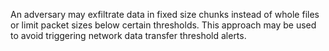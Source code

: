 An adversary may exfiltrate data in fixed size chunks instead of whole files or limit packet sizes below certain thresholds. This approach may be used to avoid triggering network data transfer threshold alerts.
